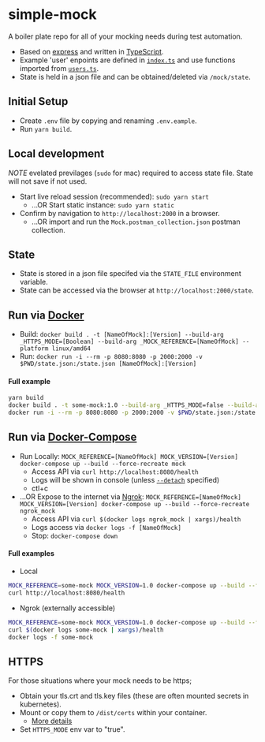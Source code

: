 # simple-mock

A boiler plate repo for all of your mocking needs during test automation.

- Based on [express](http://expressjs.com/) and written in [TypeScript](https://www.typescriptlang.org/).
- Example 'user' enpoints are defined in [`index.ts`](./src/index.ts) and use functions imported from [`users.ts`](./src/users.ts).
- State is held in a json file and can be obtained/deleted via `/mock/state`.

## Initial Setup

- Create `.env` file by copying and renaming `.env.eample`.
- Run `yarn build`.

## Local development

*NOTE* evelated previlages (`sudo` for mac) required to access state file. State will not save if not used.

- Start live reload session (recommended): `sudo yarn start`
  - ...OR Start static instance: `sudo yarn static`
- Confirm by navigation to `http://localhost:2000` in a browser.
  - ...OR import and run the `Mock.postman_collection.json` postman collection.

## State

- State is stored in a json file specifed via the `STATE_FILE` environment variable.
- State can be accessed via the browser at `http://localhost:2000/state`.

## Run via [Docker](https://www.docker.com/)

- Build: `docker build . -t [NameOfMock]:[Version] --build-arg _HTTPS_MODE=[Boolean] --build-arg _MOCK_REFERENCE=[NameOfMock] --platform linux/amd64`
- Run: `docker run -i --rm -p 8080:8080 -p 2000:2000 -v $PWD/state.json:/state.json [NameOfMock]:[Version]`

#### Full example

```sh
yarn build
docker build . -t some-mock:1.0 --build-arg _HTTPS_MODE=false --build-arg _MOCK_REFERENCE=SOME_MOCK --platform linux/amd64
docker run -i --rm -p 8080:8080 -p 2000:2000 -v $PWD/state.json:/state.json some-mock:1.0
```

## Run via [Docker-Compose](https://docs.docker.com/compose/)

- Run Locally: `MOCK_REFERENCE=[NameOfMock] MOCK_VERSION=[Version] docker-compose up --build --force-recreate mock`
  - Access API via `curl http://localhost:8080/health`
  - Logs will be shown in console (unless [`--detach`](https://bobcares.com/blog/docker-compose-detached/) specified)
  - ctl+c
- ...OR Expose to the internet via [Ngrok](https://ngrok.com/): `MOCK_REFERENCE=[NameOfMock] MOCK_VERSION=[Version] docker-compose up --build --force-recreate ngrok_mock`
  - Access API via `curl $(docker logs ngrok_mock | xargs)/health`
  - Logs access via `docker logs -f [NameOfMock]`
  - Stop: `docker-compose down`

#### Full examples

- Local

```sh
MOCK_REFERENCE=some-mock MOCK_VERSION=1.0 docker-compose up --build --force-recreate mock
curl http://localhost:8080/health
```

- Ngrok (externally accessible)

```sh
MOCK_REFERENCE=some-mock MOCK_VERSION=1.0 docker-compose up --build --force-recreate ngrok_mock
curl $(docker logs some-mock | xargs)/health
docker logs -f some-mock
```

## HTTPS

For those situations where your mock needs to be https;

- Obtain your tls.crt and tls.key files (these are often mounted secrets in kubernetes).
- Mount or copy them to `/dist/certs` within your container.
  - [More details](https://kubernetes.io/docs/tasks/tls/managing-tls-in-a-cluster/)
- Set `HTTPS_MODE` env var to "true".